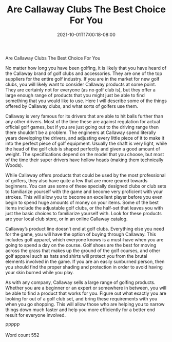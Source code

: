 ﻿---
title: "Are Callaway Clubs The Best Choice For You"
date: 2021-10-01T17:00:18-08:00
description: "Choosing the Right Golf Clubs TXT Tips for Web Success"
featured_image: "/images/Choosing the Right Golf Clubs TXT.jpg"
tags: ["Choosing the Right Golf Clubs TXT"]
---

Are Callaway Clubs The Best Choice For You

No matter how long you have been golfing, it is likely that you have heard of the Callaway brand of golf clubs and accessories. They are one of the top suppliers for the entire golf industry. If you are in the market for new golf clubs, you will likely want to consider Callaway products at some point. They are certainly not for everyone (as no golf club is), but they offer a large enough range of products that you might just be able to find something that you would like to use. Here I will describe some of the things offered by Callaway clubs, and what sorts of golfers use them.

Callaway is very famous for its drivers that are able to hit balls further than any other drivers. Most of the time these are against regulation for actual official golf games, but if you are just going out to the driving range then there shouldn’t be a problem. The engineers at Callaway spend literally years developing the drivers, and adjusting every little piece of it to make it into the perfect piece of golf equipment. Usually the shaft is very light, while the head of the golf club is shaped perfectly and given a good amount of weight. The specifications depend on the model that you choose, but most of the time their super drivers have hollow heads (making them technically Woods).

While Callaway offers products that could be used by the most professional of golfers, they also have quite a few that are more geared towards beginners. You can use some of these specially designed clubs or club sets to familiarize yourself with the game and become very proficient with your strokes. This will allow you to become an excellent player before you even begin to spend huge amounts of money on your items. Some of the best items include the adjustable golf clubs, or the half-set that leaves you with just the basic choices to familiarize yourself with. Look for these products are your local club store, or in an online Callaway catalog.

Callaway’s product line doesn’t end at golf clubs. Everything else you need for the game, you will have the option of buying through Callaway. This includes golf apparel, which everyone knows is a must-have when you are going to spend a day on the course. Golf shoes are the best for moving across the grass that makes up the ground of the golf courses, and other golf apparel such as hats and shirts will protect you from the brutal elements involved in the game. If you are an easily sunburned person, then you should find the proper shading and protection in order to avoid having your skin burned while you play.

As with any company, Callaway sells a large range of golfing products. Whether you are a beginner or an expert or somewhere in between, you will be able to find a product that works for you. Figure out what exactly you are looking for out of a golf club set, and bring these requirements with you when you go shopping. This will allow those who are helping you to narrow things down much faster and help you more efficiently for a better end result for everyone involved.

PPPPP

Word count 552
